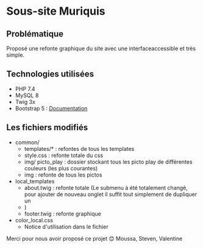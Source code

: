 # Sous-site Muriquis 

## Problématique 

Proposé une refonte graphique du site avec une interfaceaccessible et très simple. 

## Technologies utilisées

- PHP 7.4
- MySQL 8
- Twig 3x
- Bootstrap 5 : [Documentation](https://getbootstrap.com/docs/5.0/getting-started/introduction/)

## Les fichiers modifiés

- common/
    - templates/* : refontes de tous les templates
    - style.css : refonte totale du css
    - img/ picto_play : dossier stockant tous les picto play de différentes couleurs (les plus courantes)
    - img : refonte de tous les pictos
- local_templates
    - about.twig : refonte totale (Le submenu à été totalement changé, pour ajouter de nouveau onglet il suffit tout simplement de dupliquer un <li>)
    - footer.twig : refonte graphique
- color_local.css
    - Notice d'utilisation dans le fichier


Merci pour nous avoir proposé ce projet 😊
Moussa, Steven, Valentine 